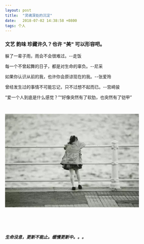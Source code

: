 ```yaml
---
layout: post
title:  "灵魂深处的沉淀"
date:   2018-07-02 14:38:58 +0800
tags: 个人
---
```


### 文艺 韵味 珍藏许久？也许 "美" 可以形容吧。

躲了一辈子雨，雨会不会很难过。--走饭  

每一个不曾起舞的日子，都是对生命的辜负。--尼采  

如果你认识从前的我，也许你会原谅现在的我。--张爱玲    

曾经发生过的事情不可能忘记，只不过想不起而已。--宫崎骏    

“爱一个人到底是什么感觉？”“好像突然有了软肋，也突然有了铠甲”   

<br/>

![](/images/posts/soul/girl.jpg)   

<br/>
<br/>
<br/>


##### **生命没息，更新不能止。缓慢更新中。。。**
